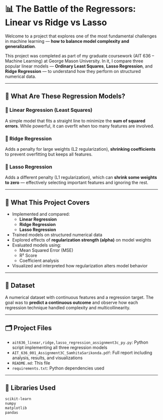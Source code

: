 # 📊 The Battle of the Regressors: Linear vs Ridge vs Lasso

Welcome to a project that explores one of the most fundamental challenges in machine learning — **how to balance model complexity and generalization**.

This project was completed as part of my graduate coursework (AIT 636 – Machine Learning) at George Mason University. In it, I compare three popular linear models — **Ordinary Least Squares**, **Lasso Regression**, and **Ridge Regression** — to understand how they perform on structured numerical data.

---

## 🧠 What Are These Regression Models?

### 🔹 Linear Regression (Least Squares)
A simple model that fits a straight line to minimize the **sum of squared errors**. While powerful, it can overfit when too many features are involved.

### 🔹 Ridge Regression
Adds a penalty for large weights (L2 regularization), **shrinking coefficients** to prevent overfitting but keeps all features.

### 🔹 Lasso Regression
Adds a different penalty (L1 regularization), which can **shrink some weights to zero** — effectively selecting important features and ignoring the rest.

---

## 🧪 What This Project Covers

- Implemented and compared:
  - **Linear Regression**
  - **Ridge Regression**
  - **Lasso Regression**
- Trained models on structured numerical data
- Explored effects of **regularization strength (alpha)** on model weights
- Evaluated models using:
  - Mean Squared Error (MSE)
  - R² Score
  - Coefficient analysis
- Visualized and interpreted how regularization alters model behavior

---

## 🧬 Dataset

A numerical dataset with continuous features and a regression target. The goal was to **predict a continuous outcome** and observe how each regression technique handled complexity and multicollinearity.

---

## 🗂️ Project Files

- `ait636_linear,ridge,lasso_regression_assignment3c_py.py`: Python script implementing all three regression models
- `AIT_636_001_Assignment3C_SamhitaSarikonda.pdf`: Full report including analysis, results, and visualizations
- `README.md`: This file
- `requirements.txt`: Python dependencies used

---

## 🧰 Libraries Used

```bash
scikit-learn
numpy
matplotlib
pandas
